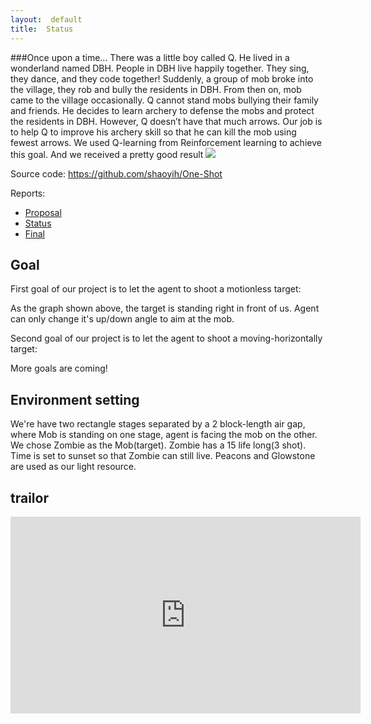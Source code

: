 ```yaml
---
layout:  default 
title:  Status
---
```


###Once upon a time...
      There was a little boy called Q. He lived in a wonderland named DBH. People in DBH live happily together. They sing, they dance, and they code together! Suddenly, a group of mob broke into the village, they rob and bully the residents in DBH. From then on, mob came to the village occasionally. Q cannot stand mobs bullying their family and friends. He decides to learn archery to defense the mobs and protect the residents in DBH. However, Q doesn’t have that much arrows. Our job is to help Q to improve his archery skill so that he can kill the mob using fewest arrows. We used Q-learning from Reinforcement learning to achieve this goal. And we received a pretty good result
<img src="images/e44.png">


Source code: https://github.com/shaoyih/One-Shot

Reports:

- [Proposal](proposal.md)
- [Status](status.md)
- [Final](final.md)

## Goal

First goal of our project is to let the agent to shoot a motionless target:

As the graph shown above, the target is standing right in front of us. Agent can only change it's up/down angle to aim at the mob.

Second goal of our project is to let the agent to shoot a moving-horizontally target:

More goals are coming!

## Environment setting
We're have two rectangle stages separated by a 2 block-length air gap, where Mob is standing on one stage, agent is facing the mob on the other. We chose Zombie as the Mob(target). Zombie has a 15 life long(3 shot). Time is set to sunset so that Zombie can still live. Peacons and Glowstone are used as our light resource.


## trailor

<iframe width="560" height="315" src="https://www.youtube.com/embed/Fw2nhFTxk3Q" frameborder="0" allow="accelerometer; autoplay; encrypted-media; gyroscope; picture-in-picture" allowfullscreen></iframe>


[quickref]: https://github.com/mundimark/quickrefs/blob/master/HTML.md
